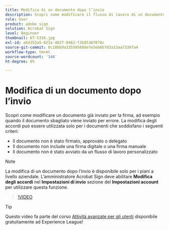 ```yaml
---
title: Modifica di un documento dopo l’invio
description: Scopri come modificare il flusso di lavoro di un documento già in corso
role: User
product: adobe sign
solution: Acrobat Sign
level: Beginner
thumbnail: KT-5316.jpg
exl-id: a6d353a5-823a-4637-8462-f3b8536f078c
source-git-commit: 8c18bb9a33550568de7e5eb6b7d3a13aa7336fa4
workflow-type: tm+mt
source-wordcount: '144'
ht-degree: 0%

---
```


# Modifica di un documento dopo l’invio

Scopri come modificare un documento già inviato per la firma, ad esempio quando il documento sbagliato viene inviato per errore. La modifica degli accordi può essere utilizzata solo per i documenti che soddisfano i seguenti criteri:

* Il documento non è stato firmato, approvato o delegato
* Il documento non include una firma digitale o una firma manuale
* Il documento non è stato avviato da un flusso di lavoro personalizzato


>[!NOTE]
>
>La modifica di un documento dopo l’invio è disponibile solo per i piani a livello aziendale. L’amministratore Acrobat Sign deve abilitare **Modifica degli accordi** nel **Impostazioni di invio** sezione del **Impostazioni account** per utilizzare questa funzione.

>[!VIDEO](https://video.tv.adobe.com/v/342299?hidetitle=true)

>[!TIP]
>
>Questo video fa parte del corso [Attività avanzate per gli utenti](https://experienceleague.adobe.com/?recommended=Sign-U-1-2020.3) disponibile gratuitamente ad Experience League!
